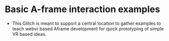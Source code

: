 # Basic A-frame interaction examples
* This Glitch is meant to support a central location to gather examples to teach webvr based Aframe development for quick prototyping of simple VR based ideas. 